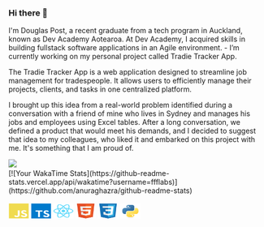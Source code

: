 ### Hi there 👋


<p>I'm Douglas Post, a recent graduate from a tech program in Auckland, known as Dev Academy Aotearoa. At Dev Academy, I acquired skills in building fullstack software applications in an Agile environment.
-  I’m currently working on my personal project called Tradie Tracker App.</p>
<p>The Tradie Tracker App is a web application designed to streamline job management for tradespeople. It allows users to efficiently manage their projects, clients, and tasks in one centralized platform.</p>
            <p>I brought up this idea from a real-world problem identified during a conversation with a friend of mine who lives in Sydney and manages his jobs and employees using Excel tables. After a long conversation, we defined a product that would meet his demands, and I decided to suggest that idea to my colleagues, who liked it and embarked on this project with me. It's something that I am proud of.</p>

<picture>
  <source
    srcset="https://github-readme-stats.vercel.app/api?username=douglasmagni&show_icons=true&theme=dark"
    media="(prefers-color-scheme: dark)"
  />
  <source
    srcset="https://github-readme-stats.vercel.app/api?username=douglasmagni&show_icons=true"
    media="(prefers-color-scheme: light), (prefers-color-scheme: no-preference)"
  />
  <img src="https://github-readme-stats.vercel.app/api?username=douglasmagni&show_icons=true" />
</picture>
<div>
           [![Your WakaTime Stats](https://github-readme-stats.vercel.app/api/wakatime?username=ffflabs)](https://github.com/anuraghazra/github-readme-stats)

</div>

<div style="display: inline_block"><br>
  <img align="center" alt="Rafa-Js" height="30" width="40" src="https://raw.githubusercontent.com/devicons/devicon/master/icons/javascript/javascript-plain.svg">
  <img align="center" alt="Rafa-Ts" height="30" width="40" src="https://raw.githubusercontent.com/devicons/devicon/master/icons/typescript/typescript-plain.svg">
  <img align="center" alt="Rafa-React" height="30" width="40" src="https://raw.githubusercontent.com/devicons/devicon/master/icons/react/react-original.svg">
  <img align="center" alt="Rafa-HTML" height="30" width="40" src="https://raw.githubusercontent.com/devicons/devicon/master/icons/html5/html5-original.svg">
  <img align="center" alt="Rafa-CSS" height="30" width="40" src="https://raw.githubusercontent.com/devicons/devicon/master/icons/css3/css3-original.svg">
  <img align="center" alt="Rafa-Python" height="30" width="40" src="https://raw.githubusercontent.com/devicons/devicon/master/icons/python/python-original.svg">
 
</div>
